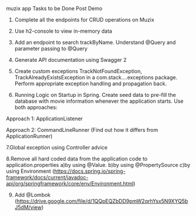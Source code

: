 muzix app
Tasks to be Done Post Demo

1. Complete all the endpoints for CRUD operations on Muzix

2. Use h2-console to view in-memory data

3. Add an endpoint to search trackByName. Understand @Query and parameter passing to @Query

4. Generate API documentation using Swagger 2


5. Create custom exceptions TrackNotFoundException, TrackAlreadyExistsException in a com.stack....exceptions package. Perform appropriate exception handling and propagation back.

6. Running Logic on Startup in Spring. Create seed data to pre-fill the database with movie information whenever the application starts. Use both approaches:

Approach 1: ApplicationListener<ContextRefreshedEvent>

Approach 2: CommandLineRunner (Find out how it differs from ApplicationRunner)


7.Global exception using Controller advice

8.Remove all hard coded data from the application code to application.properties 
a)by using @Value.
b)by using @PropertySource 
c)by using  Environment (https://docs.spring.io/spring-framework/docs/current/javadoc-api/org/springframework/core/env/Environment.html)

9) Add @Lombok (https://drive.google.com/file/d/1QQpEQZbDD9pmW2qrhYsx5N9XYQ5bJ5dM/view)
